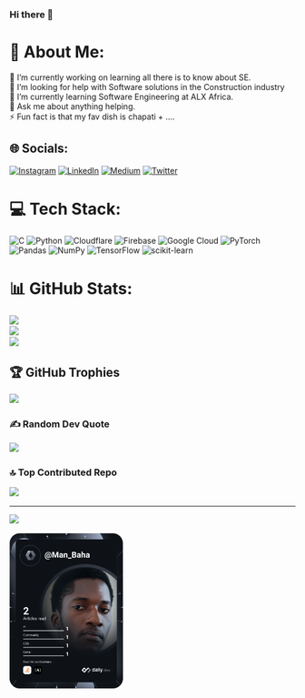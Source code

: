 ### Hi there 👋

# 💫 About Me:
🔭 I’m currently working on learning all there is to know about SE.<br>🤝 I’m looking for help with Software solutions in the Construction industry<br>🌱 I’m currently learning Software Engineering at ALX Africa.<br>💬 Ask me about anything helping.<br>⚡ Fun fact is that my fav dish is chapati + ....<br>


## 🌐 Socials:
[![Instagram](https://img.shields.io/badge/Instagram-%23E4405F.svg?logo=Instagram&logoColor=white)](https://instagram.com/shali.xa) [![LinkedIn](https://img.shields.io/badge/LinkedIn-%230077B5.svg?logo=linkedin&logoColor=white)](https://linkedin.com/in/xavier-shali-mwandoe) [![Medium](https://img.shields.io/badge/Medium-12100E?logo=medium&logoColor=white)](https://medium.com/@mwandoe) [![Twitter](https://img.shields.io/badge/Twitter-%231DA1F2.svg?logo=Twitter&logoColor=white)](https://twitter.com/Shali_mwandoe) 

# 💻 Tech Stack:
![C](https://img.shields.io/badge/c-%2300599C.svg?style=flat-square&logo=c&logoColor=white) ![Python](https://img.shields.io/badge/python-3670A0?style=flat-square&logo=python&logoColor=ffdd54) ![Cloudflare](https://img.shields.io/badge/Cloudflare-F38020?style=flat-square&logo=Cloudflare&logoColor=white) ![Firebase](https://img.shields.io/badge/firebase-%23039BE5.svg?style=flat-square&logo=firebase) ![Google Cloud](https://img.shields.io/badge/Google%20Cloud-%234285F4.svg?style=flat-square&logo=google-cloud&logoColor=white) ![PyTorch](https://img.shields.io/badge/PyTorch-%23EE4C2C.svg?style=flat-square&logo=PyTorch&logoColor=white) ![Pandas](https://img.shields.io/badge/pandas-%23150458.svg?style=flat-square&logo=pandas&logoColor=white) ![NumPy](https://img.shields.io/badge/numpy-%23013243.svg?style=flat-square&logo=numpy&logoColor=white) ![TensorFlow](https://img.shields.io/badge/TensorFlow-%23FF6F00.svg?style=flat-square&logo=TensorFlow&logoColor=white) ![scikit-learn](https://img.shields.io/badge/scikit--learn-%23F7931E.svg?style=flat-square&logo=scikit-learn&logoColor=white)
# 📊 GitHub Stats:
![](https://github-readme-stats.vercel.app/api?username=Mwandoe-Shali&theme=monokai&hide_border=true&include_all_commits=false&count_private=false)<br/>
![](https://github-readme-streak-stats.herokuapp.com/?user=Mwandoe-Shali&theme=monokai&hide_border=true)<br/>
![](https://github-readme-stats.vercel.app/api/top-langs/?username=Mwandoe-Shali&theme=monokai&hide_border=true&include_all_commits=false&count_private=false&layout=compact)

## 🏆 GitHub Trophies
![](https://github-profile-trophy.vercel.app/?username=Mwandoe-Shali&theme=matrix&no-frame=false&no-bg=true&margin-w=4)

### ✍️ Random Dev Quote
![](https://quotes-github-readme.vercel.app/api?type=horizontal&theme=tokyonight)

### 🔝 Top Contributed Repo
![](https://github-contributor-stats.vercel.app/api?username=Mwandoe-Shali&limit=5&theme=buddhism&combine_all_yearly_contributions=true)

---
[![](https://visitcount.itsvg.in/api?id=Mwandoe-Shali&icon=6&color=5)](https://visitcount.itsvg.in)

<!-- Proudly created with GPRM ( https://gprm.itsvg.in ) -->

<!--
**Mwandoe-Shali/Mwandoe-Shali** is a ✨ _special_ ✨ repository because its `README.md` (this file) appears on your GitHub profile.

Here are some ideas to get you started:

- 🔭 I’m currently working on ...
- 🌱 I’m currently learning ...
- 👯 I’m looking to collaborate on ...
- 🤔 I’m looking for help with ...
- 💬 Ask me about ...
- 📫 How to reach me: ...
- 😄 Pronouns: ...
- ⚡ Fun fact: ...
-->

<a Mwandoe-Shali="https://app.daily.dev/DailyDevTips"><img src="https://github.com/Mwandoe-Shali/Mwandoe-Shali/blob/master/devcard.svg" width="200" alt="Mwandoe Shali's Dev Card"/></a>

